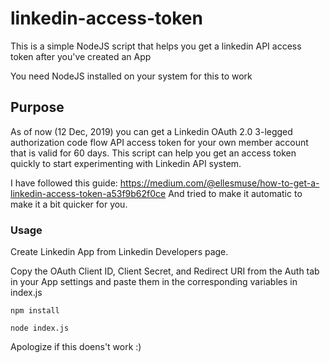# linkedin-access-token
This is a simple NodeJS script that helps you get a linkedin API access token after you've created an App

You need NodeJS installed on your system for this to work

## Purpose
As of now (12 Dec, 2019) you can get a Linkedin OAuth 2.0 3-legged authorization code flow API access token for your own member account that is valid for 60 days.
This script can help you get an access token quickly to start experimenting with Linkedin API system.

I have followed this guide: https://medium.com/@ellesmuse/how-to-get-a-linkedin-access-token-a53f9b62f0ce
And tried to make it automatic to make it a bit quicker for you.

### Usage

Create Linkedin App from Linkedin Developers page.

Copy the OAuth Client ID, Client Secret, and Redirect URI from the Auth tab in your App settings and paste them in the corresponding variables in index.js

`npm install`

`node index.js`

Apologize if this doens't work :)